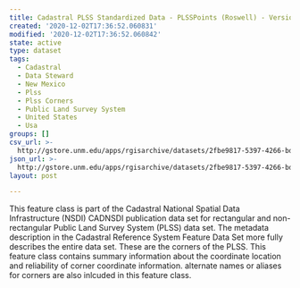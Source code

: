 ```yaml
---
title: Cadastral PLSS Standardized Data - PLSSPoints (Roswell) - Version 1.1
created: '2020-12-02T17:36:52.060831'
modified: '2020-12-02T17:36:52.060842'
state: active
type: dataset
tags:
  - Cadastral
  - Data Steward
  - New Mexico
  - Plss
  - Plss Corners
  - Public Land Survey System
  - United States
  - Usa
groups: []
csv_url: >-
  http://gstore.unm.edu/apps/rgisarchive/datasets/2fbe9817-5397-4266-bd0f-9022565f6deb/PLSSPoints_ROSWELL.derived.csv
json_url: >-
  http://gstore.unm.edu/apps/rgisarchive/datasets/2fbe9817-5397-4266-bd0f-9022565f6deb/PLSSPoints_ROSWELL.derived.json
layout: post

---
```

 This feature class is part of the Cadastral National Spatial Data
                Infrastructure (NSDI) CADNSDI publication data set for rectangular and
                non-rectangular Public Land Survey System (PLSS) data set. The metadata description
                in the Cadastral Reference System Feature Data Set more fully describes the entire
                data set. These are the corners of the PLSS. This feature class contains summary
                information about the coordinate location and reliability of corner coordinate
                information. alternate names or aliases for corners are also inlcuded in this
                feature class. 
